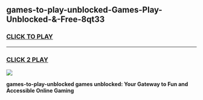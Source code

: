 
## games-to-play-unblocked-Games-Play-Unblocked-&-Free-8qt33
<h3>
<a href="https://premium76.site?title=games-to-play-unblocked&ref=24A">CLICK TO PLAY</a></h3>
<hr>

<h3>
<a href="https://premium76.site?title=games-to-play-unblocked&ref=24A">CLICK 2 PLAY</a>
  
</h3>

<a href="https://premium76.site?title=games-to-play-unblocked&ref=24A"><img src="https://clearcache.store/games.png"></a>


**games-to-play-unblocked games unblocked: Your Gateway to Fun and Accessible Online Gaming**
